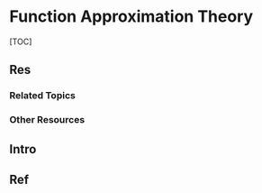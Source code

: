 # Function Approximation Theory

[TOC]



## Res
### Related Topics


### Other Resources



## Intro



## Ref
